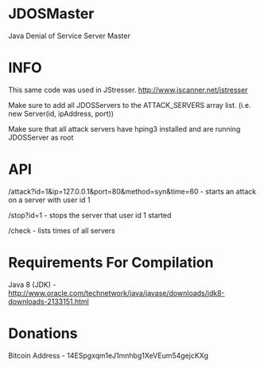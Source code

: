 JDOSMaster
========

Java Denial of Service Server Master

INFO
====

This same code was used in JStresser. http://www.jscanner.net/jstresser

Make sure to add all JDOSServers to the ATTACK_SERVERS array list. (i.e. new Server(id, ipAddress, port))

Make sure that all attack servers have hping3 installed and are running JDOSServer as root


API
==================

/attack?id=1&ip=127.0.0.1&port=80&method=syn&time=60 - starts an attack on a server with user id 1

/stop?id=1 - stops the server that user id 1 started

/check - lists times of all servers


Requirements For Compilation
============

Java 8 (JDK) - http://www.oracle.com/technetwork/java/javase/downloads/jdk8-downloads-2133151.html


Donations
=========

Bitcoin Address - 14ESpgxqm1eJ1mnhbg1XeVEum54gejcKXg
